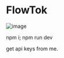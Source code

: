 # FlowTok


![image](https://github.com/FlowyMe/flowtok/assets/1332316/55a4e540-6bde-4b2d-99cf-6252c59f70dd)

npm i; npm run dev

get api keys from me.
